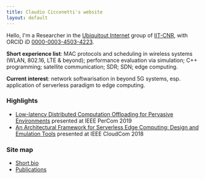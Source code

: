 ```yaml
---
title: Claudio Cicconetti's website
layout: default
---
```


Hello, I'm a Researcher in the [Ubiquitout Internet](http://cnd.iit.cnr.it/) group of [IIT-CNR](http://www.iit.cnr.it/), with ORCID iD [0000-0003-4503-4223](https://orcid.org/0000-0003-4503-4223).

**Short experience list**: MAC protocols and scheduling in wireless systems (WLAN, 802.16, LTE & beyond); performance evaluation via simulation; C++ programming; satellite communication; SDR; SDN; edge computing.

**Current interest**: network softwarisation in beyond 5G systems, esp. application of serverless paradigm to edge computing.

### Highlights

- [Low-latency Distributed Computation Offloading for Pervasive Environments](percom2019.md) presented at IEEE PerCom 2019
- [An Architectural Framework for Serverless Edge Computing: Design and Emulation Tools](cloudcom2018.md) presented at IEEE CloudCom 2018

### Site map

- [Short bio](bio.md)
- [Publications](publications.md)
